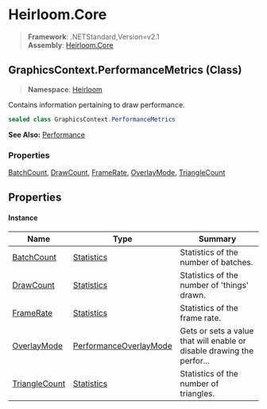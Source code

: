 # Heirloom.Core

> **Framework**: .NETStandard,Version=v2.1  
> **Assembly**: [Heirloom.Core][0]

## GraphicsContext.PerformanceMetrics (Class)

> **Namespace**: [Heirloom][0]

Contains information pertaining to draw performance.

```cs
sealed class GraphicsContext.PerformanceMetrics
```

**See Also:** [Performance][1]

### Properties

[BatchCount][2], [DrawCount][3], [FrameRate][4], [OverlayMode][5], [TriangleCount][6]

## Properties

#### Instance

| Name               | Type                        | Summary                                                                |
|--------------------|-----------------------------|------------------------------------------------------------------------|
| [BatchCount][2]    | [Statistics][7]             | Statistics of the number of batches.                                   |
| [DrawCount][3]     | [Statistics][7]             | Statistics of the number of 'things' drawn.                            |
| [FrameRate][4]     | [Statistics][7]             | Statistics of the frame rate.                                          |
| [OverlayMode][5]   | [PerformanceOverlayMode][8] | Gets or sets a value that will enable or disable drawing the perfor... |
| [TriangleCount][6] | [Statistics][7]             | Statistics of the number of triangles.                                 |

[0]: ../../Heirloom.Core.md
[1]: GraphicsContext/Performance.md
[2]: GraphicsContext.PerformanceMetrics/BatchCount.md
[3]: GraphicsContext.PerformanceMetrics/DrawCount.md
[4]: GraphicsContext.PerformanceMetrics/FrameRate.md
[5]: GraphicsContext.PerformanceMetrics/OverlayMode.md
[6]: GraphicsContext.PerformanceMetrics/TriangleCount.md
[7]: Statistics.md
[8]: PerformanceOverlayMode.md
